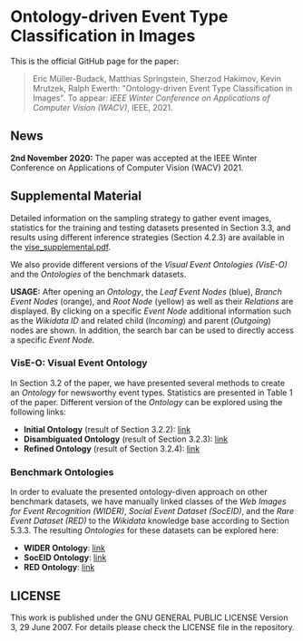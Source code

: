# Ontology-driven Event Type Classification in Images

This is the official GitHub page for the paper:

> Eric Müller-Budack, Matthias Springstein, Sherzod Hakimov, Kevin Mrutzek, Ralph Ewerth:
"Ontology-driven Event Type Classification in Images".
To appear: *IEEE Winter Conference on Applications of Computer Vision (WACV)*, IEEE, 2021.

## News

**2nd November 2020:** The paper was accepted at the IEEE Winter Conference on Applications of Computer Vision (WACV) 2021.

## Supplemental Material

Detailed information on the sampling strategy to gather event images, statistics for the training and testing datasets presented in Section 3.3, and results using different inference strategies (Section 4.2.3) are available in the [vise_supplemental.pdf](vise_supplemental.pdf). 

We also provide different versions of the *Visual Event Ontologies (VisE-O)* and the *Ontologies* of the benchmark datasets.

**USAGE:** After opening an *Ontology*, the *Leaf Event Nodes* (blue), *Branch Event Nodes* (orange), and *Root Node* (yellow) as well as their *Relations* are displayed. By clicking on a specific *Event Node* additional information such as the *Wikidata ID* and related child (*Incoming*) and parent (*Outgoing*) nodes are shown. In addition, the search bar can be used to directly access a specific *Event Node*.


### VisE-O: Visual Event Ontology

In Section 3.2 of the paper, we have presented several methods to create an *Ontology* for newsworthy event types. Statistics are presented in Table 1 of the paper. Different version of the *Ontology* can be explored using the following links:
- **Initial Ontology** (result of Section 3.2.2): [link](https://anonymous-github.github.io/VisE-O_initial/index.html)
- **Disambiguated Ontology** (result of Section 3.2.3): [link](https://anonymous-github.github.io/VisE-O_disambiguated/index.html)
- **Refined Ontology** (result of Section 3.2.4): [link](https://anonymous-github.github.io/VisE-O_refined/index.html)


### Benchmark Ontologies

In order to evaluate the presented ontology-diven approach on other benchmark datasets, we have manually linked classes of the *Web Images for Event Recognition (WIDER)*, *Social Event Dataset (SocEID)*, and the *Rare Event Dataset (RED)* to the *Wikidata* knowledge base according to Section 5.3.3. The resulting *Ontologies* for these datasets can be explored here:
- **WIDER Ontology**: [link](https://anonymous-github.github.io/WIDER/index.html)
- **SocEID Ontology**: [link](https://anonymous-github.github.io/SocEID/index.html)
- **RED Ontology**: [link](https://anonymous-github.github.io/RED/index.html)



## LICENSE

This work is published under the GNU GENERAL PUBLIC LICENSE Version 3, 29 June 2007. For details please check the LICENSE file in the repository.